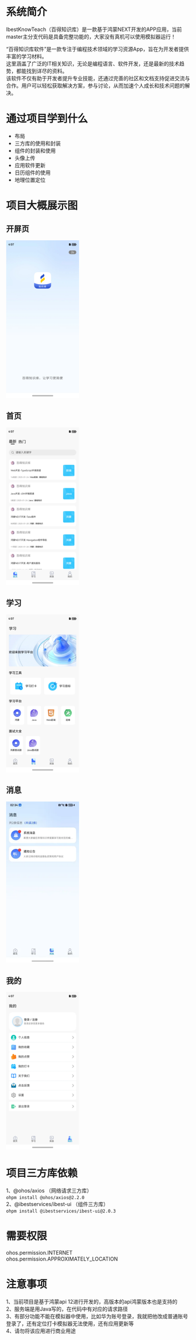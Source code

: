 # 系统简介

IbestKnowTeach（百得知识库）是一款基于鸿蒙NEXT开发的APP应用，当前master主分支代码是具备完整功能的，大家没有真机可以使用模拟器运行！  

“百得知识库软件”是一款专注于编程技术领域的学习资源App，旨在为开发者提供丰富的学习材料。  
这里涵盖了广泛的IT相关知识，无论是编程语言、软件开发，还是最新的技术趋势，都能找到详尽的资料。  
该软件不仅有助于开发者提升专业技能，还通过完善的社区和文档支持促进交流与合作。用户可以轻松获取解决方案，参与讨论，从而加速个人成长和技术问题的解决。

# 通过项目学到什么

- 布局
- 三方库的使用和封装
- 组件的封装和使用
- 头像上传
- 应用软件更新
- 日历组件的使用
- 地理位置定位

# 项目大概展示图

## 开屏页

<img alt="img.png"  src="images/img.png" width="200"/>

## 首页

<img alt="index.png"  src="images/index.png" width="200"/>

## 学习

<img alt="learn.png"  src="images/learn.png" width="200"/>

## 消息

<img alt="message.png"  src="images/message.png" width="200"/>

## 我的

<img alt="mine.png"  src="images/mine.png" width="200"/>

# 项目三方库依赖

1、@ohos/axios （网络请求三方库）  
```ohpm install @ohos/axios@2.2.0  ```  
2、@ibestservices/ibest-ui （组件三方库）  
```ohpm install @ibestservices/ibest-ui@2.0.3```

# 需要权限

ohos.permission.INTERNET   
ohos.permission.APPROXIMATELY_LOCATION  

# 注意事项
1、当前项目是基于鸿蒙api 12进行开发的，高版本的api鸿蒙版本也是支持的  
2、服务端是用Java写的，在代码中有对应的请求路径  
3、有部分功能不能在模拟器中使用，比如华为账号登录，我就把他改成普通账号登录了，还有定位打卡模拟器无法使用，还有应用更新等  
4、请勿将该应用进行商业用途  

